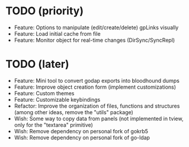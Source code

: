 # TODO (priority)

* Feature: Options to manipulate (edit/create/delete) gpLinks visually
* Feature: Load initial cache from file
* Feature: Monitor object for real-time changes (DirSync/SyncRepl)

# TODO (later)

* Feature: Mini tool to convert godap exports into bloodhound dumps
* Feature: Improve object creation form (implement customizations)
* Feature: Custom themes
* Feature: Customizable keybindings
* Refactor: Improve the organization of files, functions and structures (among other ideas, remove the "utils" package)
* Wish: Some way to copy data from panels (not implemented in tview, only for the "textarea" primitive)
* Wish: Remove dependency on personal fork of gokrb5
* Wish: Remove dependency on personal fork of go-ldap

